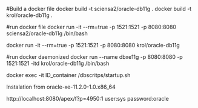 #Build a docker file
docker build -t sciensa2/oracle-db11g .
docker build -t krol/oracle-db11g .

#run docker file
docker run -it --rm=true -p 1521:1521 -p 8080:8080 sciensa2/oracle-db11g /bin/bash 

docker run -it --rm=true -p 1521:1521 -p 8080:8080 krol/oracle-db11g 

#run docker daemonized
docker run --name dbxe11g -p 8080:8080 -p 1521:1521 -itd krol/oracle-db11g /bin/bash 

docker exec -it ID_container /dbscritps/startup.sh 

Instalation from oracle-xe-11.2.0-1.0.x86_64

http://localhost:8080/apex/f?p=4950:1
user:sys
password:oracle
